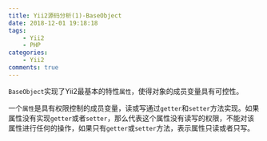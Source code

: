 ```yaml
---
title: Yii2源码分析(1)-BaseObject
date: 2018-12-01 19:18:18
tags:
    - Yii2
    - PHP
categories:
    - Yii2
comments: true
---
```


`BaseObject`实现了Yii2最基本的特性`属性`，使得对象的成员变量具有可控性。

一个`属性`是具有权限控制的成员变量，读或写通过`getter`和`setter`方法实现。如果属性没有实现`getter`或者`setter`，那么代表这个属性没有读写的权限，不能对该属性进行任何的操作，如果只有`getter`或`setter`方法，表示属性只读或者只写。
